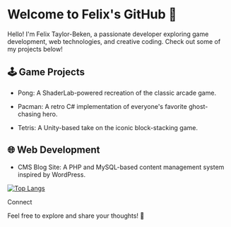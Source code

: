 # Welcome to Felix's GitHub 👋

Hello! I'm Felix Taylor-Beken, a passionate developer exploring game development, web technologies, and creative coding. Check out some of my projects below!

## 🕹️ Game Projects

- Pong: A ShaderLab-powered recreation of the classic arcade game.

- Pacman: A retro C# implementation of everyone's favorite ghost-chasing hero.

- Tetris: A Unity-based take on the iconic block-stacking game.

## 🌐 Web Development

- CMS Blog Site: A PHP and MySQL-based content management system inspired by WordPress.

[![Top Langs](https://github-readme-stats.vercel.app/api/top-langs/?username=Felix06-dev)](https://github.com/anuraghazra/github-readme-stats)

Connect

Feel free to explore and share your thoughts! 🚀
